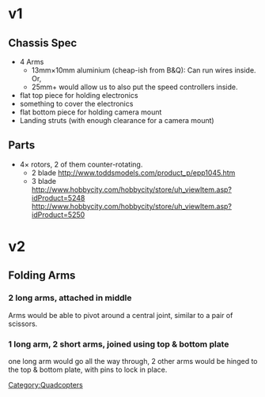 v1
==

Chassis Spec
------------

-   4 Arms
    -   13mm×10mm aluminium (cheap-ish from B&Q): Can run wires inside.
        Or,
    -   25mm+ would allow us to also put the speed controllers inside.
-   flat top piece for holding electronics
-   something to cover the electronics
-   flat bottom piece for holding camera mount
-   Landing struts (with enough clearance for a camera mount)

Parts
-----

-   4× rotors, 2 of them counter-rotating.
    -   2 blade <http://www.toddsmodels.com/product_p/epp1045.htm>
    -   3 blade
        <http://www.hobbycity.com/hobbycity/store/uh_viewItem.asp?idProduct=5248>
        <http://www.hobbycity.com/hobbycity/store/uh_viewItem.asp?idProduct=5250>

v2
==

Folding Arms
------------

### 2 long arms, attached in middle

Arms would be able to pivot around a central joint, similar to a pair of
scissors.

### 1 long arm, 2 short arms, joined using top & bottom plate

one long arm would go all the way through, 2 other arms would be hinged
to the top & bottom plate, with pins to lock in place.

[Category:Quadcopters](Category:Quadcopters "wikilink")